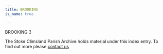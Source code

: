 ```yaml
---
title: BROOKING
is_name: true

---
```


BROOKING 3


The Stoke Climsland Parish Archive holds material under this index entry. To find out more please [contact us](/contact/)
